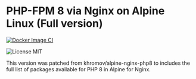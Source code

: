 # PHP-FPM 8 via Nginx on Alpine Linux (Full version)

[![Docker Image CI](https://github.com/PremoWeb/alpine-nginx-php8/actions/workflows/release.yml/badge.svg)](https://github.com/PremoWeb/alpine-nginx-php8/actions/workflows/release.yml)

![License MIT](https://img.shields.io/badge/license-MIT-blue.svg)

This version was patched from khromov/alpine-nginx-php8 to includes the full list of packages available for PHP 8 in Alpine for Nginx.
